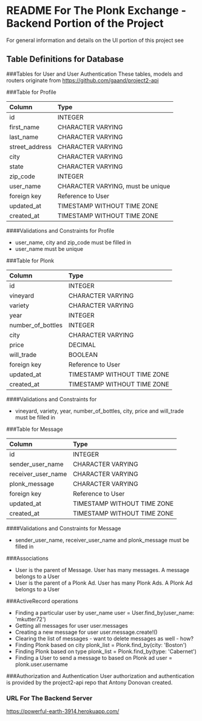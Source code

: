 # README For The Plonk Exchange - Backend Portion of the Project

For general information and details on the UI portion of this project see


## Table Definitions for Database
###Tables for User and User Authentication
These tables, models and routers originate from https://github.com/gaand/project2-api

###Table for Profile

| Column | Type |
| :----- | :--- |
| id | INTEGER |
| first_name | CHARACTER VARYING |
| last_name | CHARACTER VARYING |
| street_address | CHARACTER VARYING |
| city | CHARACTER VARYING |
| state| CHARACTER VARYING |
| zip_code| INTEGER |
| user_name | CHARACTER VARYING, must be unique|
| foreign key | Reference to User |
| updated_at | TIMESTAMP WITHOUT TIME ZONE |
| created_at | TIMESTAMP WITHOUT TIME ZONE |

####Validations and Constraints for Profile
* user_name, city and zip_code must be filled in
* user_name must be unique



###Table for Plonk

| Column | Type |
| :----- | :--- |
| id | INTEGER |
| vineyard | CHARACTER VARYING |
| variety | CHARACTER VARYING |
| year | INTEGER |
| number_of_bottles | INTEGER |
| city | CHARACTER VARYING |
| price | DECIMAL |
| will_trade | BOOLEAN |
| foreign key | Reference to User |
| updated_at | TIMESTAMP WITHOUT TIME ZONE |
| created_at | TIMESTAMP WITHOUT TIME ZONE |

####Validations and Constraints for
* vineyard, variety, year, number_of_bottles, city, price and will_trade must be filled in


###Table for Message

| Column | Type |
| :----- | :--- |
| id | INTEGER |
| sender_user_name | CHARACTER VARYING |
| receiver_user_name | CHARACTER VARYING |
| plonk_message| CHARACTER VARYING |
| foreign key | Reference to User |
| updated_at | TIMESTAMP WITHOUT TIME ZONE |
| created_at | TIMESTAMP WITHOUT TIME ZONE |

####Validations and Constraints for Message
* sender_user_name, receiver_user_name and  plonk_message must be filled in



###Associations
* User is the parent of Message.  User has many messages.   A message belongs to a User
* User is the parent of a Plonk Ad.  User has many Plonk Ads.   A Plonk Ad belongs to a User



###ActiveRecord operations
* Finding a particular user by user_name  user = User.find_by(user_name: 'mkutter72')
* Getting all messages for user     user.messages
* Creating a new message for user   user.message.create!()
* Clearing the list of messages - want to delete messages as well - how?
* Finding Plonk based on city   plonk_list = Plonk.find_by(city: 'Boston')
* Finding Plonk based on type  plonk_list = Plonk.find_by(type: 'Cabernet')
* Finding a User to send a message to based on Plonk ad    user = plonk.user.username



###Authorization and Authentication
User authorization and authentication is provided by the project2-api repo that Antony Donovan created.

### URL For The Backend Server
https://powerful-earth-3914.herokuapp.com/
